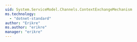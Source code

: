 ```yaml
---
uid: System.ServiceModel.Channels.ContextExchangeMechanism
ms.technology: 
  - "dotnet-standard"
author: "Erikre"
ms.author: "erikre"
manager: "erikre"
---
```

